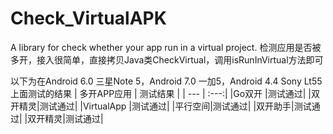 # Check_VirtualAPK
A library for check whether your app run in a virtual project. 
检测应用是否被多开，接入很简单，直接拷贝Java类CheckVirtual，调用isRunInVirtual方法即可

以下为在Android 6.0 三星Note 5，Android 7.0 一加5，Android 4.4 Sony Lt55上面测试的结果
| 多开APP应用 | 测试结果 | 
| --- | :---:|
|Go双开 |测试通过|
|双开精灵|测试通过|
|VirtualApp |测试通过| 
|平行空间|测试通过|
|双开助手|测试通过|
|双开精灵|测试通过|
